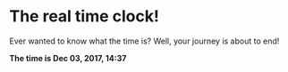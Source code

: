 # The real time clock!

Ever wanted to know what the time is? Well, your journey is about to end!

**The time is Dec 03, 2017, 14:37**